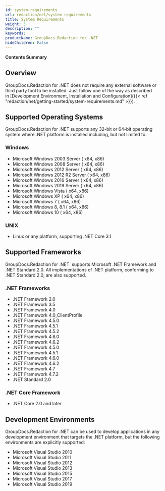 ```yaml
---
id: system-requirements
url: redaction/net/system-requirements
title: System Requirements
weight: 3
description: ""
keywords: 
productName: GroupDocs.Redaction for .NET
hideChildren: False
---
```

**Contents Summary**


## Overview

GroupDocs.Redaction for .NET does not require any external software or third party tool to be installed. Just follow one of the way as described in [Development Environment, Installation and Configuration]({{< ref "redaction/net/getting-started/system-requirements.md" >}}).

## Supported Operating Systems

GroupDocs.Redaction for .NET supports any 32-bit or 64-bit operating system where .NET platform is installed including, but not limited to:

### Windows

*   Microsoft Windows 2003 Server ( x64, x86)
*   Microsoft Windows 2008 Server ( x64, x86)
*   Microsoft Windows 2012 Server ( x64, x86)
*   Microsoft Windows 2012 R2 Server ( x64, x86)
*   Microsoft Windows 2016 Server ( x64, x86)
*   Microsoft Windows 2019 Server ( x64, x86)
*   Microsoft Windows Vista ( x64, x86)
*   Microsoft Windows XP ( x64, x86)
*   Microsoft Windows 7 ( x64, x86)
*   Microsoft Windows 8, 8.1 ( x64, x86)
*   Microsoft Windows 10 ( x64, x86)

### UNIX

*   Linux or any platform, supporting .NET Core 3.1

## Supported Frameworks

GroupDocs.Redaction for .NET  supports Microsoft .NET Framework and .NET Standard 2.0. All implementations of .NET platform, conforming to .NET Standard 2.0, are also supported.

### .NET Frameworks

*   .NET Framework 2.0
*   .NET Framework 3.5
*   .NET Framework 4.0
*   .NET Framework 4.0\_ClientProfile
*   .NET Framework 4.5.0
*   .NET Framework 4.5.1
*   .NET Framework 4.5.2
*   .NET Framework 4.6.0
*   .NET Framework 4.6.2
*   .NET Framework 4.5.0
*   .NET Framework 4.5.1
*   .NET Framework 4.6.0
*   .NET Framework 4.6.2
*   .NET Framework 4.7
*   .NET Framework 4.7.2
*   .NET Standard 2.0 

### .NET Core Framework

*   .NET Core 2.0 and later

## Development Environments

GroupDocs.Redaction for .NET can be used to develop applications in any development environment that targets the .NET platform, but the following environments are explicitly supported:

*   Microsoft Visual Studio 2010
*   Microsoft Visual Studio 2011
*   Microsoft Visual Studio 2012
*   Microsoft Visual Studio 2013
*   Microsoft Visual Studio 2015
*   Microsoft Visual Studio 2017
*   Microsoft Visual Studio 2019
